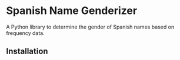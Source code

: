 # Spanish Name Genderizer

A Python library to determine the gender of Spanish names based on frequency data.

## Installation
